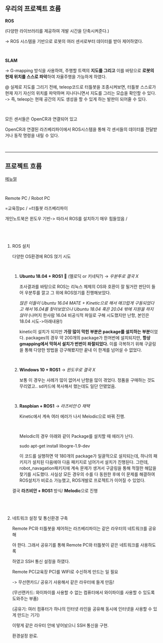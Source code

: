 ## 우리의 프로젝트 흐름

**ROS**

(다양한 라이브러리를 제공하여 개발 시간을 단축시켜준다.)

-> ROS 시스템을 기반으로 로봇의 여러 센서로부터 데이터를 받아 제어하였다.

​    

**SLAM**

-> G-mapping 방식을 사용하여, 주행할 트랙의 **지도를 그리고** 이를 바탕으로 **로봇의 현재 위치를 스스로 파악**하여 자율주행을 가능하게 하였다.

@ 실제로 지도를 그리기 전에, teleop코드로 터틀봇을 조종시켜보면, 터틀봇 스스로가 현재 자기 자신의 위치를 파악하며 지나다니면서 지도를 그리는 모습을 확인할 수 있다. -> 즉, teleop는 현재 공간의 지도 생성을 할 수 있게 하는 발판이 되어줄 수 있다.

​    

모든 센서들은 OpenCR과 연결되어 있고

OpenCR과 연결된 라즈베리파이에서 ROS시스템을 통해 각 센서들의 데이터를 전달받거나 동작 명령을 내릴 수 있다.

​    

---

## 프로젝트 흐름

[메뉴얼](https://emanual.robotis.com/docs/en/platform/turtlebot3/quick-start/#pc-setup)

​    

Remote PC                                                                                          /   Robot PC

=교육장pc                                                                                            /  =터틀봇 라즈베리파이

개인노트북은 윈도우 기반-> 따라서 ROS를 설치하기 매우 힘들었음 /

#

​    

1. ROS 설치

   다양한 OS환경에 ROS 얹기 시도

   ​    

   1. **Ubuntu 18.04 + ROS1** 💚 (멜로딕 or 키네틱?) -> _우분투로 결국 X_

      조사결과를 바탕으로 ROS는 리눅스 체제의 OS와 호환이 잘 될거란 판단이 들어 우분투를 깔고 그 위에 ROS얹기를 진행해보았다. 
   
      *많은 이들이 Ubuntu 16.04 MATE + Kinetic으로 해서 매끄럽게 구동되었다고 해서 16.04를 찾아보았으나 Ubuntu 18.04 혹은 20.04 밖에 지원을 하지 않아* (나머지 한사람 16.04 비공식적 파일로 구해 시도했지만 난항, 본인은 18.04 시도->아래내용!)
   
      kinetic이 설치가 되지만 **가장 많이 막힌 부분은 package를 설치하는 부분**이었다. packages의 경우 약 200개의 package가 한꺼번에 설치되지만, **항상 gmapping에서 막혀서 설치가 번번이 좌절되었다.** 이를 극복하기 위해 구글링을 통해 다양한 방법을 강구해봤지만 끝내 이 한계를 넘어설 수 없었다. 
   
   ​    
   
   2. **Windows 10 + ROS1** -> _윈도우로 결국 X_
   
      보통 이 경우는 사례가 많이 없어서 난항을 많이 겪었다. 정품을 구매하는 것도 무리였고.. sd카드에 복사해서 했는데도 일단 안됐었음.
   
   ​    
   
   3. **Raspbian + ROS1** -> _라즈비안 O 채택_
   
      Kinetic에서 계속 여러 에러가 나서 Melodic으로 바꿔 진행.
   
      ​     
   
      Melodic의 경우 아래와 같이 Package를 설치할 때 에러가 난다. 
   
      sudo apt-get install libogre-1.9-dev 
   
      이 코드를 실행하면 약 180개의 package가 일괄적으로 설치되는데, 하나의 패키지가 설치된 다음에야 다음 패키지로 넘어가서 설치가 진행된다. 그런데, robot_navagation패키지에 계속 문제가 생겨서 구글링을 통해 적절한 해답을 찾기를 시도했다. 사실상 모든 경우의 수를 다 동원한 후에 이 문제를 해결하여 ROS설치가 비로소 가능했고, ROS개발로 프로젝트가 이어질 수 있었다.
   
      
   
   결국 **라즈비안 + ROS1** 방식/ **Melodic**으로 진행
   
   ​    

#

2. 네트워크 설정 및 통신환경 구축

   Remote PC와 터틀봇을 제어하는 라즈베리파이는 같은 라우터의 네트워크를 공유해

   야 한다. 그래서 공유기를 통해 Remote PC와 터틀봇이 같은 네트워크를 사용하도록

   하였고 SSH 통신 설정을 하였다.

   

   Remote PC(교육장 PC)를 WIFI로 수신하게 만드는 일 필요

   -> 무선랜카드/ 공유기 사용해서 같은 라우터에 들게 만듬!

   (무선랜카드: 와이파이를 사용할 수 없는 컴퓨터에서 와이파이를 사용할 수 있도록 도와주는 부품)

   (공유기: 여러 컴퓨터가 하나의 인터넷 라인을 공유해 동시에 인터넷을 사용할 수 있게 만드는 기기)

   

   이렇게 같은 라우터 안에 넣어놨으니 SSH 통신을 구현.

   환경설정 완료.

